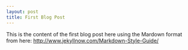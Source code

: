 ```yaml
---
layout: post
title: First Blog Post
---
```


This is the content of the first blog post here using the Mardown format from here: http://www.jekyllnow.com/Markdown-Style-Guide/
